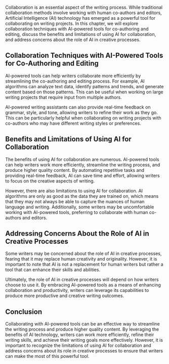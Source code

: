 
Collaboration is an essential aspect of the writing process. While traditional collaboration methods involve working with human co-authors and editors, Artificial Intelligence (AI) technology has emerged as a powerful tool for collaborating on writing projects. In this chapter, we will explore collaboration techniques with AI-powered tools for co-authoring and editing, discuss the benefits and limitations of using AI for collaboration, and address concerns about the role of AI in creative processes.

Collaboration Techniques with AI-Powered Tools for Co-Authoring and Editing
---------------------------------------------------------------------------

AI-powered tools can help writers collaborate more efficiently by streamlining the co-authoring and editing process. For example, AI algorithms can analyze text data, identify patterns and trends, and generate content based on those patterns. This can be useful when working on large writing projects that require input from multiple authors.

AI-powered writing assistants can also provide real-time feedback on grammar, style, and tone, allowing writers to refine their work as they go. This can be particularly helpful when collaborating on writing projects with co-authors who may have different writing styles or preferences.

Benefits and Limitations of Using AI for Collaboration
------------------------------------------------------

The benefits of using AI for collaboration are numerous. AI-powered tools can help writers work more efficiently, streamline the writing process, and produce higher quality content. By automating repetitive tasks and providing real-time feedback, AI can save time and effort, allowing writers to focus on the creative aspects of writing.

However, there are also limitations to using AI for collaboration. AI algorithms are only as good as the data they are trained on, which means that they may not always be able to capture the nuances of human language and writing. Additionally, some writers may be uncomfortable working with AI-powered tools, preferring to collaborate with human co-authors and editors.

Addressing Concerns About the Role of AI in Creative Processes
--------------------------------------------------------------

Some writers may be concerned about the role of AI in creative processes, fearing that it may replace human creativity and originality. However, it is important to note that AI is not a replacement for human writers but rather a tool that can enhance their skills and abilities.

Ultimately, the role of AI in creative processes will depend on how writers choose to use it. By embracing AI-powered tools as a means of enhancing collaboration and productivity, writers can leverage its capabilities to produce more productive and creative writing outcomes.

Conclusion
----------

Collaborating with AI-powered tools can be an effective way to streamline the writing process and produce higher quality content. By leveraging the benefits of AI technology, writers can work more efficiently, refine their writing skills, and achieve their writing goals more effectively. However, it is important to recognize the limitations of using AI for collaboration and address concerns about its role in creative processes to ensure that writers can make the most of this powerful tool.

